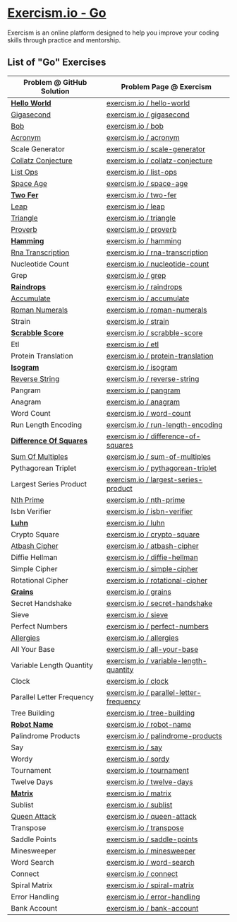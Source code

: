 # [Exercism.io - Go](https://exercism.io/tracks/go)

Exercism is an online platform designed to help you improve your coding skills through practice and mentorship.

## List of "Go" Exercises 

 

 Problem @ GitHub Solution     | Problem Page @ Exercism  
-------------------------------|------------------------- 
 [**Hello World**](hello-world) |  [exercism.io / hello-world ](https://exercism.io/tracks/go/exercises/hello-world)  
 [Gigasecond](gigasecond) |  [exercism.io / gigasecond ](https://exercism.io/tracks/go/exercises/gigasecond)  
 [Bob](bob) |  [exercism.io / bob ](https://exercism.io/tracks/go/exercises/bob)  
 [Acronym](acronym) |  [exercism.io / acronym ](https://exercism.io/tracks/go/exercises/acronym)  
 Scale Generator |  [exercism.io / scale-generator ](https://exercism.io/tracks/go/exercises/scale-generator)  
 [Collatz Conjecture](collatz-conjecture) |  [exercism.io / collatz-conjecture ](https://exercism.io/tracks/go/exercises/collatz-conjecture)  
 [List Ops](list-ops) |  [exercism.io / list-ops ](https://exercism.io/tracks/go/exercises/list-ops)  
 [Space Age](space-age) |  [exercism.io / space-age ](https://exercism.io/tracks/go/exercises/space-age)  
 [**Two Fer**](two-fer) |  [exercism.io / two-fer ](https://exercism.io/tracks/go/exercises/two-fer)  
 [Leap](leap) |  [exercism.io / leap ](https://exercism.io/tracks/go/exercises/leap)  
 [Triangle](triangle) |  [exercism.io / triangle ](https://exercism.io/tracks/go/exercises/triangle)  
 [Proverb](proverb) |  [exercism.io / proverb ](https://exercism.io/tracks/go/exercises/proverb)  
 [**Hamming**](hamming) |  [exercism.io / hamming ](https://exercism.io/tracks/go/exercises/hamming)  
 [Rna Transcription](rna-transcription) |  [exercism.io / rna-transcription ](https://exercism.io/tracks/go/exercises/rna-transcription)  
 Nucleotide Count |  [exercism.io / nucleotide-count ](https://exercism.io/tracks/go/exercises/nucleotide-count)  
 Grep |  [exercism.io / grep ](https://exercism.io/tracks/go/exercises/grep)  
 [**Raindrops**](raindrops) |  [exercism.io / raindrops ](https://exercism.io/tracks/go/exercises/raindrops)  
 [Accumulate](accumulate) |  [exercism.io / accumulate ](https://exercism.io/tracks/go/exercises/accumulate)  
 [Roman Numerals](roman-numerals) |  [exercism.io / roman-numerals ](https://exercism.io/tracks/go/exercises/roman-numerals)  
 Strain |  [exercism.io / strain ](https://exercism.io/tracks/go/exercises/strain)  
 [**Scrabble Score**](scrabble-score) |  [exercism.io / scrabble-score ](https://exercism.io/tracks/go/exercises/scrabble-score)  
 Etl |  [exercism.io / etl ](https://exercism.io/tracks/go/exercises/etl)  
 Protein Translation |  [exercism.io / protein-translation ](https://exercism.io/tracks/go/exercises/protein-translation)  
 [**Isogram**](isogram) |  [exercism.io / isogram ](https://exercism.io/tracks/go/exercises/isogram)  
 [Reverse String](reverse-string) |  [exercism.io / reverse-string ](https://exercism.io/tracks/go/exercises/reverse-string)  
 Pangram |  [exercism.io / pangram ](https://exercism.io/tracks/go/exercises/pangram)  
 Anagram |  [exercism.io / anagram ](https://exercism.io/tracks/go/exercises/anagram)  
 Word Count |  [exercism.io / word-count ](https://exercism.io/tracks/go/exercises/word-count)  
 Run Length Encoding |  [exercism.io / run-length-encoding ](https://exercism.io/tracks/go/exercises/run-length-encoding)  
 [**Difference Of Squares**](difference-of-squares) |  [exercism.io / difference-of-squares ](https://exercism.io/tracks/go/exercises/difference-of-squares)  
 [Sum Of Multiples](sum-of-multiples) |  [exercism.io / sum-of-multiples ](https://exercism.io/tracks/go/exercises/sum-of-multiples)  
 Pythagorean Triplet |  [exercism.io / pythagorean-triplet ](https://exercism.io/tracks/go/exercises/pythagorean-triplet)  
 Largest Series Product |  [exercism.io / largest-series-product ](https://exercism.io/tracks/go/exercises/largest-series-product)  
 [Nth Prime](nth-prime) |  [exercism.io / nth-prime ](https://exercism.io/tracks/go/exercises/nth-prime)  
 Isbn Verifier |  [exercism.io / isbn-verifier ](https://exercism.io/tracks/go/exercises/isbn-verifier)  
 [**Luhn**](luhn) |  [exercism.io / luhn ](https://exercism.io/tracks/go/exercises/luhn)  
 Crypto Square |  [exercism.io / crypto-square ](https://exercism.io/tracks/go/exercises/crypto-square)  
 [Atbash Cipher](atbash-cipher) |  [exercism.io / atbash-cipher ](https://exercism.io/tracks/go/exercises/atbash-cipher)  
 Diffie Hellman |  [exercism.io / diffie-hellman ](https://exercism.io/tracks/go/exercises/diffie-hellman)  
 Simple Cipher |  [exercism.io / simple-cipher ](https://exercism.io/tracks/go/exercises/simple-cipher)  
 Rotational Cipher |  [exercism.io / rotational-cipher ](https://exercism.io/tracks/go/exercises/rotational-cipher)  
 [**Grains**](grains) |  [exercism.io / grains ](https://exercism.io/tracks/go/exercises/grains)  
 Secret Handshake |  [exercism.io / secret-handshake ](https://exercism.io/tracks/go/exercises/secret-handshake)  
 Sieve |  [exercism.io / sieve ](https://exercism.io/tracks/go/exercises/sieve)  
 Perfect Numbers |  [exercism.io / perfect-numbers ](https://exercism.io/tracks/go/exercises/perfect-numbers)  
 [Allergies](allergies) |  [exercism.io / allergies ](https://exercism.io/tracks/go/exercises/allergies)  
 All Your Base |  [exercism.io / all-your-base ](https://exercism.io/tracks/go/exercises/all-your-base)  
 Variable Length Quantity |  [exercism.io / variable-length-quantity ](https://exercism.io/tracks/go/exercises/variable-length-quantity)  
 Clock |  [exercism.io / clock ](https://exercism.io/tracks/go/exercises/clock)  
 Parallel Letter Frequency |  [exercism.io / parallel-letter-frequency ](https://exercism.io/tracks/go/exercises/parallel-letter-frequency)  
 Tree Building |  [exercism.io / tree-building ](https://exercism.io/tracks/go/exercises/tree-building)  
 [**Robot Name**](robot-name) |  [exercism.io / robot-name ](https://exercism.io/tracks/go/exercises/robot-name)  
 Palindrome Products |  [exercism.io / palindrome-products ](https://exercism.io/tracks/go/exercises/palindrome-products)  
 Say |  [exercism.io / say ](https://exercism.io/tracks/go/exercises/say)  
 Wordy |  [exercism.io / sordy ](https://exercism.io/tracks/go/exercises/sordy)  
 Tournament |  [exercism.io / tournament ](https://exercism.io/tracks/go/exercises/tournament)  
 Twelve Days |  [exercism.io / twelve-days ](https://exercism.io/tracks/go/exercises/twelve-days)  
 [**Matrix**](matrix) |  [exercism.io / matrix ](https://exercism.io/tracks/go/exercises/matrix)  
 Sublist |  [exercism.io / sublist ](https://exercism.io/tracks/go/exercises/sublist)  
 [Queen Attack](queen-attack) |  [exercism.io / queen-attack ](https://exercism.io/tracks/go/exercises/queen-attack)  
 Transpose |  [exercism.io / transpose ](https://exercism.io/tracks/go/exercises/transpose)  
 Saddle Points |  [exercism.io / saddle-points ](https://exercism.io/tracks/go/exercises/saddle-points)  
 Minesweeper |  [exercism.io / minesweeper ](https://exercism.io/tracks/go/exercises/minesweeper)  
 Word Search |  [exercism.io / word-search ](https://exercism.io/tracks/go/exercises/word-search)  
 Connect |  [exercism.io / connect ](https://exercism.io/tracks/go/exercises/connect)  
 Spiral Matrix |  [exercism.io / spiral-matrix ](https://exercism.io/tracks/go/exercises/spiral-matrix)  
 Error Handling |  [exercism.io / error-handling ](https://exercism.io/tracks/go/exercises/error-handling)  
 Bank Account |  [exercism.io / bank-account ](https://exercism.io/tracks/go/exercises/bank-account)  


